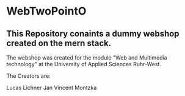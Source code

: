 # WebTwoPointO
## This Repository conaints a dummy webshop created on the mern stack. 

The webshop was created for the module "Web and Multimedia technology" at the University of Applied Sciences Ruhr-West.
 
The Creators are: 

Lucas Lichner 
Jan Vincent Montzka
